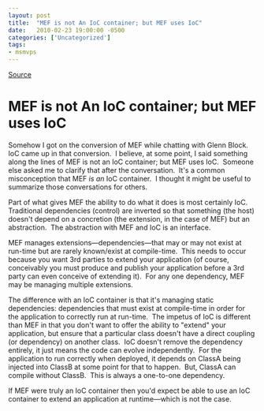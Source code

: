 ```yaml
---
layout: post
title:  "MEF is not An IoC container; but MEF uses IoC"
date:   2010-02-23 19:00:00 -0500
categories: ['Uncategorized']
tags:
- msmvps
---
```

[Source](http://blogs.msmvps.com/peterritchie/2010/02/24/mef-is-not-an-ioc-container-but-mef-uses-ioc/ "Permalink to MEF is not An IoC container; but MEF uses IoC")

# MEF is not An IoC container; but MEF uses IoC

Somehow I got on the conversion of MEF while chatting with Glenn Block.  IoC came up in that conversion.  I believe, at some point, I said something along the lines of MEF is not an IoC container; but MEF uses IoC.  Someone else asked me to clarify that after the conversation.  It's a common misconception that MEF *is an* IoC container.  I thought it might be useful to summarize those conversations for others.

Part of what gives MEF the ability to do what it does is most certainly IoC.  Traditional dependencies (control) are inverted so that something (the host) doesn't depend on a concretion (the extension, in the case of MEF) but an abstraction.  The abstraction with MEF and IoC is an interface.

MEF manages extensions—dependencies—that may or may not exist at run-time but are rarely known/exist at compile-time.  This needs to occur because you want 3rd parties to extend your application (of course, conceivably you must produce and publish your application before a 3rd party can even conceive of extending it).  For any one dependency, MEF may be managing multiple extensions.

The difference with an IoC container is that it's managing static dependencies: dependencies that must exist at compile-time in order for the application to correctly run at run-time.  The impetus of IoC is different than MEF in that you don't want to offer the ability to "extend" your application, but ensure that a particular class doesn't have a direct coupling (or dependency) on another class.  IoC doesn't remove the dependency entirely, it just means the code can evolve independently.  For the application to run correctly when deployed, it depends on ClassA being injected into ClassB at some point for that to happen.  But, ClassA can compile without ClassB.  This is always a one-to-one dependency.

If MEF were truly an IoC container then you'd expect be able to use an IoC container to extend an application at runtime—which is not the case.

